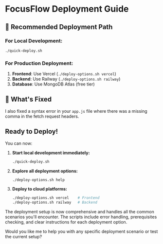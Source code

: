 # FocusFlow Deployment Guide

## 🎯 Recommended Deployment Path

### For Local Development:
```bash
./quick-deploy.sh
```

### For Production Deployment:
1. **Frontend**: Use Vercel (`./deploy-options.sh vercel`)
2. **Backend**: Use Railway (`./deploy-options.sh railway`)
3. **Database**: Use MongoDB Atlas (free tier)

## 🔧 What's Fixed

I also fixed a syntax error in your `app.js` file where there was a missing comma in the fetch request headers.

##  Ready to Deploy!

You can now:

1. **Start local development immediately:**
   ```bash
   ./quick-deploy.sh
   ```

2. **Explore all deployment options:**
   ```bash
   ./deploy-options.sh help
   ```

3. **Deploy to cloud platforms:**
   ```bash
   ./deploy-options.sh vercel    # Frontend
   ./deploy-options.sh railway   # Backend
   ```

The deployment setup is now comprehensive and handles all the common scenarios you'll encounter. The scripts include error handling, prerequisites checking, and clear instructions for each deployment option.

Would you like me to help you with any specific deployment scenario or test the current setup? 